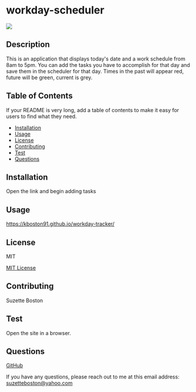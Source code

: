 # workday-scheduler
![](https://img.shields.io/badge/license-MIT-blue)

## Description

This is an application that displays today's date and a work schedule from 8am to 5pm. You can add the tasks you have to accomplish for that day and save them in the scheduler for that day. Times in the past will appear red, future will be green, current is grey.

## Table of Contents

If your README is very long, add a table of contents to make it easy for users to find what they need.

* [Installation](#installation)
* [Usage](#usage)
* [License](#license)
* [Contributing](#contributing)
* [Test](#test)
* [Questions](#questions)


## Installation

Open the link and begin adding tasks

## Usage

https://kboston91.github.io/workday-tracker/

## License

MIT

[MIT License](https://opensource.org/licenses/MIT) 

## Contributing

Suzette Boston

## Test

Open the site in a browser.

## Questions

[GitHub](https://github.com/kboston91)

If you have any questions, please reach out to me at this email address: <suzetteboston@yahoo.com>
